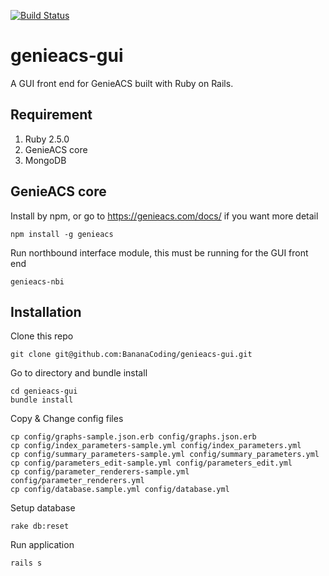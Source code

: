 [![Build Status](http://183.88.244.121:6100/api/badges/BananaCoding/genieacs-gui/status.svg)](http://183.88.244.121:6100/BananaCoding/genieacs-gui)

genieacs-gui
============

A GUI front end for GenieACS built with Ruby on Rails.

## Requirement
1. Ruby 2.5.0
2. GenieACS core
3. MongoDB

## GenieACS core
Install by npm, or go to https://genieacs.com/docs/ if you want more detail
```
npm install -g genieacs
```
Run northbound interface module, this must be running for the GUI front end
```
genieacs-nbi
```

## Installation

Clone this repo
```
git clone git@github.com:BananaCoding/genieacs-gui.git
```
Go to directory and bundle install
```
cd genieacs-gui
bundle install
```
Copy & Change config files
```
cp config/graphs-sample.json.erb config/graphs.json.erb
cp config/index_parameters-sample.yml config/index_parameters.yml
cp config/summary_parameters-sample.yml config/summary_parameters.yml
cp config/parameters_edit-sample.yml config/parameters_edit.yml
cp config/parameter_renderers-sample.yml config/parameter_renderers.yml
cp config/database.sample.yml config/database.yml
```
Setup database
```
rake db:reset
```
Run application
```
rails s
```
